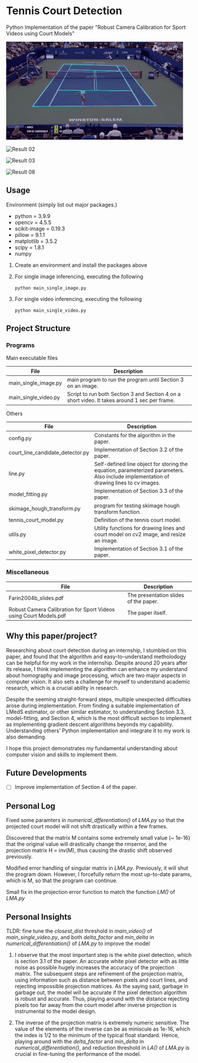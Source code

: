 # Tennis Court Detection

Python Implementation of the paper "Robust Camera Calibration for Sport Videos using Court Models"

![Result 05](result_samples/result_05.gif)

![Result 02](result_samples/result_pic_02.png)

![Result 03](result_samples/result_pic_03.png)

![Result 08](result_samples/result_pic_08.png)

## Usage

Environment (simply list out major packages.)

- python = 3.9.9
- opencv = 4.5.5
- scikit-image = 0.19.3
- pillow = 9.1.1
- matplotlib = 3.5.2
- scipy = 1.8.1
- numpy

1. Create an environment and install the packages above

2. For single image inferencing, executing the following

    ```terminal
    python main_single_image.py
    ```

3. For single video inferencing, executing the following

    ```terminal
    python main_single_video.py
    ```

## Project Structure

### Programs

Main executable files

| File | Description |
| --- | --- |
| main_single_image.py | main program to run the program until Section 3 on an image. |
| main_single_video.py | Script to run both Section 3 and Section 4 on a short video. It takes around 1 sec per frame. |

Others

| File | Description |
| --- | --- |
| config.py | Constants for the algorithm in the paper. |
| court_line_candidate_detector.py | Implementation of Section 3.2 of the paper. |
| line.py | Self-defined line object for storing the equation, parameterized parameters. Also include implementation of drawing lines to cv images. |
| model_fitting.py | Implementation of Section 3.3 of the paper. |
| skimage_hough_transform.py | program for testing skimage hough transform function. |
| tennis_court_model.py | Definition of the tennis court model. |
| utils.py | Utility functions for drawing lines and court model on cv2 image, and resize an image.
| white_pixel_detector.py  | Implementation of Section 3.1 of the paper. |

### Miscellaneous

| File | Description |
| --- | --- |
| Farin2004b_slides.pdf | The presentation slides of the paper. |
| Robust Camera Calibration for Sport Videos using Court Models.pdf | The paper itself. |

## Why this paper/project?

Researching about court detection during an internship, I stumbled on this paper, and found that the algorithm and easy-to-understand metholodogy can be helpful for my work in the internship. Despite around 20 years after its release, I think implementing the algorithm can enhance my understand about homography and image processing, which are two major aspects in computer vision. It also sets a challenge for myself to understand academic research, which is a crucial ability in research.

Despite the seeming straight-forward steps, multiple unexpected difficulties arose during implementation. From finding a suitable implementation of LMedS estimator, or other similar estimator, to understanding Section 3.3, model-fitting, and Section 4, which is the most difficult section to implement as implementing gradient descent algorithms beyonds my capability. Understanding others' Python implementation and integrate it to my work is also demanding.

I hope this project demonstrates my fundamental understanding about computer vision and skills to implement them.

## Future Developments

- [ ] Improve implementation of Section 4 of the paper.

## Personal Log

Fixed some paramters in _numerical_dfferentiation()_ of _LMA.py_ so that the projected court model will not shift drastically within a few frames.

Discovered that the matrix M contains some extremely small value (~ 1e-16) that the original value will drastically change the rmserror, and the projection matrix H = inv(M), thus causing the drastic shift observed previously.

Modified error handling of singular matrix in _LMA.py_. Previously, it will shut the program down. However, I forcefully return the most up-to-date params, which is M, so that the program can continue.

Small fix in the projection error function to match the function _LM()_  of _LMA.py_

## Personal Insights

TLDR: fine tune the _closest_dist_ threshold in _main_video()_ of _main_single_video.py_, and both _delta_factor_ and _min_delta_ in _numerical_differentiation()_ of _LMA.py_ to improve the model

1. I observe that the most important step is the white pixel detection, which is section 3.1 of the paper. An accurate white pixel detector with as little noise as possible hugely increases the accuracy of the projection matrix. The subsequent steps are refinement of the projection matrix, using information such as distance between pixels and court lines, and rejecting impossible projection matrices. As the saying said, garbage in garbage out, the model will be accurate if the pixel detection algorithm is robust and accurate. Thus, playing around with the distance rejecting pixels too far away from the court model after inverse projection is instrumental to the model design.

2. The inverse of the projection matrix is extremely numeric sensitive. The value of the elements of the inverse can be as miniscule as 1e-16, which the index is 1/2 to the minimum of the typical float standard. Hence, playing around with the _delta_factor_ and _min_delta_ in _numerical_differentiation()_, and reduction threshold in _LA()_ of _LMA.py_ is crucial in fine-tuning the performance of the model.
